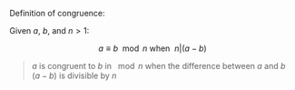 Definition of congruence:

Given $a$, $b$, and $n > 1$:

$$
a \equiv b \mod n \ \text{when } \ n \vert (a-b)
$$

> $a$ is congruent to $b$ in $\mod n$ when the difference between $a$ and $b$ $(a-b)$ is divisible by $n$
